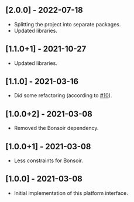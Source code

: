 ## [2.0.0] - 2022-07-18

* Splitting the project into separate packages.
* Updated libraries.

## [1.1.0+1] - 2021-10-27

* Updated libraries.

## [1.1.0] - 2021-03-16

* Did some refactoring (according to [#10](https://github.com/Skyost/Bonsoir/issues/10)).

## [1.0.0+2] - 2021-03-08

* Removed the Bonsoir dependency.

## [1.0.0+1] - 2021-03-08

* Less constraints for Bonsoir.

## [1.0.0] - 2021-03-08

* Initial implementation of this platform interface.
